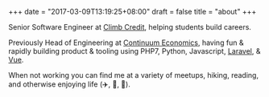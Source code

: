 +++
date = "2017-03-09T13:19:25+08:00"
draft = false
title = "about"
+++

Senior Software Engineer at [Climb Credit](http://www.climbcredit.com), helping students build careers.

Previously Head of Engineering at [Continuum Economics](http://www.continuumeconomics.com), having fun & rapidly building product & tooling using PHP7, Python, Javascript, [Laravel](https://www.laravel.com/), & [Vue](https://www.vuejs.com/).

When not working you can find me at a variety of meetups, hiking, reading, and otherwise enjoying life (✈️, 🍻, 🌮).
